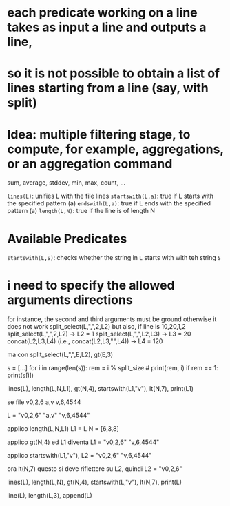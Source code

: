 
# each predicate working on a line takes as input a line and outputs a line,
# so it is not possible to obtain a list of lines starting from a line (say, with split)

# Idea: multiple filtering stage, to compute, for example, aggregations, or an aggregation command
sum, average, stddev, min, max, count, ...

`lines(L)`: unifies L with the file lines
`startswith(L,a)`: true if L starts with the specified pattern (a)
`endswith(L,a)`: true if L ends with the specified pattern (a)
`length(L,N)`: true if the line is of length N

<!-- `split(L,",",L1)`: splits the lines L according to the delimiter , and unifies with L1 the remaining lines.  -->
<!-- In addition, each line in L1 is associated with an integer used to denote the length of the initial line -->
<!-- `select(L1,2,L2)`: select the second field from each split. The value stored in split also allows to keep track of the length -->


# Available Predicates

`startswith(L,S)`: checks whether the string in `L` starts with with teh string `S`

<!-- maybe split and select only in one step? -->
# i need to specify the allowed arguments directions
for instance, the second and third arguments must be ground
otherwise it does not work
split_select(L,",",2,L2)
but also, if line is 10,20,1,2
split_select(L,",",2,L2) -> L2 = 1
split_select(L,",",L2,L3) -> L3 = 20
concat(L2,L3,L4) (i.e., concat(L2,L3,"",L4)) ->  L4 = 120


ma con
split_select(L,",",E,L2), gt(E,3)


s = [...]
for i in range(len(s)):
    rem = i % split_size
    # print(rem, i)
    if rem == 1:
        print(s[i])



lines(L), length(L,N,L1), gt(N,4), startswith(L1,"v"), lt(N,7), print(L1)


se file
v0,2,6
a,v
v,6,4544

L = 
"v0,2,6"
"a,v"
"v,6,4544"

applico length(L,N,L1)
L1 = L
N = [6,3,8]

applico gt(N,4) ed L1 diventa
L1 = 
"v0,2,6"
"v,6,4544"

applico startswith(L1,"v"),
L2 = 
"v0,2,6"
"v,6,4544"

ora lt(N,7)
questo si deve riflettere su L2, quindi
L2 = 
"v0,2,6" 


lines(L), length(L,N), gt(N,4), startswith(L,"v"), lt(N,7), print(L)

line(L), length(L,3), append(L)